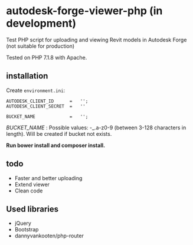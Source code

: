 # autodesk-forge-viewer-php (in development)

Test PHP script for uploading and viewing Revit models in Autodesk Forge (not suitable for production)

Tested on PHP 7.1.8 with Apache.

## installation

Create `environment.ini`:

```
AUTODESK_CLIENT_ID		=	'';
AUTODESK_CLIENT_SECRET	=	''

BUCKET_NAME				=	'';
```

*BUCKET_NAME* : Possible values: -_.a-z0-9 (between 3-128 characters in length). Will be created if bucket not exists.

**Run bower install and composer install.**

## todo

* Faster and better uploading 
* Extend viewer
* Clean code

## Used libraries

* jQuery
* Bootstrap
* dannyvankooten/php-router